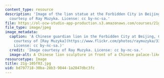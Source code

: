 ```yaml
---
content_type: resource
description: 'Image of the lion statue at the Forbidden City in Beijing, China. Image
  courtesy of Ray Muzyka. License: cc by-nc-sa.'
file: https://ol-ocw-studio-app-production.s3.amazonaws.com/courses/21g-105-chinese-v-regular-chinese-cultures-society-fall-2003/bd79771830ba28b390441a2847dbc3fc_21g-105f03.jpg
file_type: image/jpeg
image_metadata:
  caption: 'A Chinese guardian lion in the Forbidden City at Beijing, China. (Image
    courtesy of [Ray Muzyka](https://www.flickr.com/photos/raymuzyka/33211945640/).
    License: cc by-nc-sa.)'
  credit: 'Image courtesy of Ray Muzyka. License: cc by-nc-sa.'
  image-alt: A Chinese lion sculpture in front of a Chinese palace-like building
resourcetype: Image
title: 21g-105f03.jpg
uid: bd797718-30ba-28b3-9044-1a2847dbc3fc
---
```

